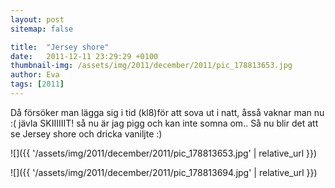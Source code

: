 ```yaml
---
layout: post
sitemap: false

title:  "Jersey shore"
date:   2011-12-11 23:29:29 +0100
thumbnail-img: /assets/img/2011/december/2011/pic_178813653.jpg
author: Eva
tags: [2011]
---
```


Då försöker man lägga sig i tid (kl8)för att sova ut i natt, åsså vaknar man nu :( jävla SKIIIIIIT! så nu är jag pigg och kan inte somna om.. Så nu blir det att se Jersey shore och dricka vaniljte :)

![]({{ '/assets/img/2011/december/2011/pic_178813653.jpg'  | relative_url }})

![]({{ '/assets/img/2011/december/2011/pic_178813694.jpg'  | relative_url }})

